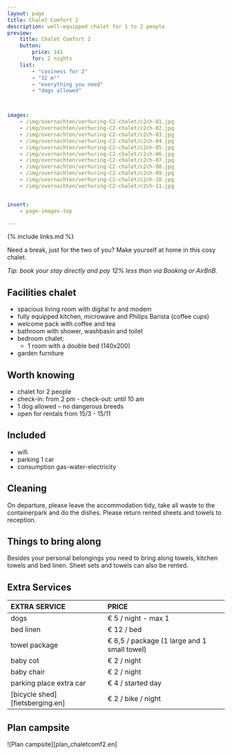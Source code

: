 ```yaml
---
layout: page
title: Chalet Comfort 2
description: well-equipped chalet for 1 to 2 people
preview:
    title: Chalet Comfort 2
    button:
        price: 141
        for: 2 nights
    list:
        - "cosiness for 2"
        - "32 m²"
        - "everything you need"
        - "dogs allowed"



images:
    - /img/overnachten/verhuring-C2-chalet/c2ch-01.jpg
    - /img/overnachten/verhuring-C2-chalet/c2ch-02.jpg
    - /img/overnachten/verhuring-C2-chalet/c2ch-03.jpg
    - /img/overnachten/verhuring-C2-chalet/c2ch-04.jpg
    - /img/overnachten/verhuring-C2-chalet/c2ch-05.jpg
    - /img/overnachten/verhuring-C2-chalet/c2ch-06.jpg
    - /img/overnachten/verhuring-C2-chalet/c2ch-07.jpg
    - /img/overnachten/verhuring-C2-chalet/c2ch-08.jpg
    - /img/overnachten/verhuring-C2-chalet/c2ch-09.jpg
    - /img/overnachten/verhuring-C2-chalet/c2ch-10.jpg
    - /img/overnachten/verhuring-C2-chalet/c2ch-11.jpg


insert:
    - page-images-top

---
```


{% include links.md %}

Need a break, just for the two of you? Make yourself at home in this cosy chalet.

*Tip: book your stay directly and pay 12% less than via Booking or AirBnB.*

## Facilities chalet

- spacious living room with digital tv and modem
- fully equipped kitchen, microwave and Philips Barista (coffee cups)
- welcome pack with coffee and tea
- bathroom with shower, washbasin and toilet
- bedroom chalet:
    - 1 room with a double bed (140x200)
- garden furniture

## Worth knowing

- chalet for 2 people
- check-in: from 2 pm - check-out: until 10 am
- 1 dog allowed – no dangerous breeds
- open for rentals from 15/3 - 15/11

## Included
- wifi
- parking 1 car
- consumption gas-water-electricity


## Cleaning
On departure, please leave the accommodation tidy, take all waste to the containerpark and do the dishes. Please return rented sheets and towels to reception.

## Things to bring along
Besides your personal belongings you need to bring along towels, kitchen towels and bed linen.
Sheet sets and towels can also be rented.




## Extra Services

EXTRA SERVICE            | PRICE
:-------------------|:-----------|
dogs               | € 5 / night - max 1
bed linen           | € 12 / bed
towel package       | € 6,5 / package (1 large and 1 small towel)
baby cot          | € 2 / night
baby chair         | € 2 / night
parking place extra car  | € 4 / started day
[bicycle shed][fietsberging.en]| € 2 / bike / night


## Plan campsite

![Plan campsite][plan_chaletcomf2.en]
